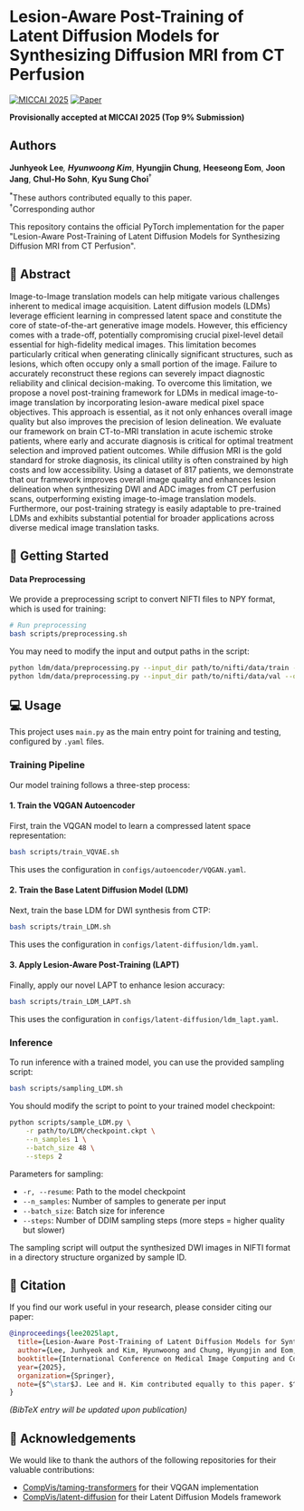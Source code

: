 # Lesion-Aware Post-Training of Latent Diffusion Models for Synthesizing Diffusion MRI from CT Perfusion

[![MICCAI 2025](https://img.shields.io/badge/MICCAI-2025-blue)](https://miccai.org/en/)
[![Paper](https://img.shields.io/badge/Paper-PDF-red)](./paper.pdf)

**Provisionally accepted at MICCAI 2025 (Top 9% Submission)**

## Authors

**Junhyeok Lee**<sup>*</sup>, **Hyunwoong Kim**<sup>*</sup>, **Hyungjin Chung**, **Heeseong Eom**, **Joon Jang**, **Chul-Ho Sohn**, **Kyu Sung Choi**<sup>†</sup>

<sup>*</sup>These authors contributed equally to this paper.  
<sup>†</sup>Corresponding author

This repository contains the official PyTorch implementation for the paper "Lesion-Aware Post-Training of Latent Diffusion Models for Synthesizing Diffusion MRI from CT Perfusion".

## 📖 Abstract

Image-to-Image translation models can help mitigate various challenges inherent to medical image acquisition. Latent diffusion models (LDMs) leverage efficient learning in compressed latent space and constitute the core of state-of-the-art generative image models. However, this efficiency comes with a trade-off, potentially compromising crucial pixel-level detail essential for high-fidelity medical images. This limitation becomes particularly critical when generating clinically significant structures, such as lesions, which often occupy only a small portion of the image. Failure to accurately reconstruct these regions can severely impact diagnostic reliability and clinical decision-making. To overcome this limitation, we propose a novel post-training framework for LDMs in medical image-to-image translation by incorporating lesion-aware medical pixel space objectives. This approach is essential, as it not only enhances overall image quality but also improves the precision of lesion delineation. We evaluate our framework on brain CT-to-MRI translation in acute ischemic stroke patients, where early and accurate diagnosis is critical for optimal treatment selection and improved patient outcomes. While diffusion MRI is the gold standard for stroke diagnosis, its clinical utility is often constrained by high costs and low accessibility. Using a dataset of 817 patients, we demonstrate that our framework improves overall image quality and enhances lesion delineation when synthesizing DWI and ADC images from CT perfusion scans, outperforming existing image-to-image translation models. Furthermore, our post-training strategy is easily adaptable to pre-trained LDMs and exhibits substantial potential for broader applications across diverse medical image translation tasks.

## 🚀 Getting Started

#### Data Preprocessing

We provide a preprocessing script to convert NIFTI files to NPY format, which is used for training:

```bash
# Run preprocessing
bash scripts/preprocessing.sh
```

You may need to modify the input and output paths in the script:
```bash
python ldm/data/preprocessing.py --input_dir path/to/nifti/data/train --output_dir path/to/npy/data/train
python ldm/data/preprocessing.py --input_dir path/to/nifti/data/val --output_dir path/to/npy/data/val
```

## 💻 Usage

This project uses `main.py` as the main entry point for training and testing, configured by `.yaml` files.

### Training Pipeline

Our model training follows a three-step process:

#### 1. Train the VQGAN Autoencoder

First, train the VQGAN model to learn a compressed latent space representation:

```bash
bash scripts/train_VQVAE.sh
```

This uses the configuration in `configs/autoencoder/VQGAN.yaml`.

#### 2. Train the Base Latent Diffusion Model (LDM)

Next, train the base LDM for DWI synthesis from CTP:

```bash
bash scripts/train_LDM.sh
```

This uses the configuration in `configs/latent-diffusion/ldm.yaml`.

#### 3. Apply Lesion-Aware Post-Training (LAPT)

Finally, apply our novel LAPT to enhance lesion accuracy:

```bash
bash scripts/train_LDM_LAPT.sh
```

This uses the configuration in `configs/latent-diffusion/ldm_lapt.yaml`.

### Inference

To run inference with a trained model, you can use the provided sampling script:

```bash
bash scripts/sampling_LDM.sh
```

You should modify the script to point to your trained model checkpoint:
```bash
python scripts/sample_LDM.py \
    -r path/to/LDM/checkpoint.ckpt \
    --n_samples 1 \
    --batch_size 48 \
    --steps 2
```

Parameters for sampling:
- `-r, --resume`: Path to the model checkpoint
- `--n_samples`: Number of samples to generate per input
- `--batch_size`: Batch size for inference
- `--steps`: Number of DDIM sampling steps (more steps = higher quality but slower)

The sampling script will output the synthesized DWI images in NIFTI format in a directory structure organized by sample ID.

## 📜 Citation

If you find our work useful in your research, please consider citing our paper:

```bibtex
@inproceedings{lee2025lapt,
  title={Lesion-Aware Post-Training of Latent Diffusion Models for Synthesizing Diffusion MRI from CT Perfusion},
  author={Lee, Junhyeok and Kim, Hyunwoong and Chung, Hyungjin and Eom, Heeseong and Jang, Joon and Sohn, Chul-Ho and Choi, Kyu Sung},
  booktitle={International Conference on Medical Image Computing and Computer-Assisted Intervention (MICCAI)},
  year={2025},
  organization={Springer},
  note={$^\star$J. Lee and H. Kim contributed equally to this paper. $^\dag$K.S. Choi is the corresponding author.}
}
```
*(BibTeX entry will be updated upon publication)*

## 🙏 Acknowledgements

We would like to thank the authors of the following repositories for their valuable contributions:
- [CompVis/taming-transformers](https://github.com/CompVis/taming-transformers) for their VQGAN implementation
- [CompVis/latent-diffusion](https://github.com/CompVis/latent-diffusion) for their Latent Diffusion Models framework